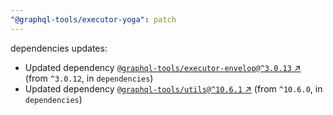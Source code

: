 ```yaml
---
"@graphql-tools/executor-yoga": patch
---
```

dependencies updates:
  - Updated dependency [`@graphql-tools/executor-envelop@^3.0.13` ↗︎](https://www.npmjs.com/package/@graphql-tools/executor-envelop/v/3.0.13) (from `^3.0.12`, in `dependencies`)
  - Updated dependency [`@graphql-tools/utils@^10.6.1` ↗︎](https://www.npmjs.com/package/@graphql-tools/utils/v/10.6.1) (from `^10.6.0`, in `dependencies`)
